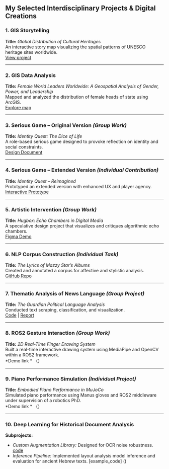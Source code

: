 ##  My Selected Interdisciplinary Projects & Digital Creations

### 1. GIS Storytelling  
**Title:** *Global Distribution of Cultural Heritages*  
An interactive story map visualizing the spatial patterns of UNESCO heritage sites worldwide.  
 [View project](https://public.flourish.studio/story/2103192/)

---

### 2. GIS Data Analysis  
**Title:** *Female World Leaders Worldwide: A Geospatial Analysis of Gender, Power, and Leadership*  
Mapped and analyzed the distribution of female heads of state using ArcGIS.  
 [Explore map](https://rug.maps.arcgis.com/apps/mapviewer/index.html?webmap=6a89a21794384799a85cae97762940f8)

---

### 3. Serious Game – Original Version *(Group Work)*  
**Title:** *Identity Quest: The Dice of Life*  
A role-based serious game designed to provoke reflection on identity and social constraints.  
 [Design Document](https://www.figma.com/proto/1EXX3db28ZidN2NvvTk6qM/Untitled?type=design&node-id=1-2&t=A92SfMqOuZJw7PJq-0&scaling=min-zoom&page-id=0%3A1)

---

### 4. Serious Game – Extended Version *(Individual Contribution)*  
**Title:** *Identity Quest – Reimagined*  
Prototyped an extended version with enhanced UX and player agency.  
 [Interactive Prototype](https://www.figma.com/proto/miOfJNLkZri1a0DaY2muod/identity-quest?node-id=2004-142&t=8qFQNLi59v3tyRKS-1&scaling=min-zoom&page-id=0%3A1)

---

### 5. Artistic Intervention *(Group Work)*  
**Title:** *Hugbox: Echo Chambers in Digital Media*  
A speculative design project that visualizes and critiques algorithmic echo chambers.  
 [Figma Demo](https://www.figma.com/proto/zbOc1C9tEknZJwXIuUgkEk/Untitled?type=design&node-id=2-2&t=duFTM54ATAx4EhGM-1)

---

### 6. NLP Corpus Construction *(Individual Task)*  
**Title:** *The Lyrics of Mazzy Star’s Albums*  
Created and annotated a corpus for affective and stylistic analysis.  
 [GitHub Repo](https://github.com/cassielu12/Mazzy-Star-Lyrics-Corpus-and-Annotation)

---

### 7. Thematic Analysis of News Language *(Group Project)*  
**Title:** *The Guardian Political Language Analysis*  
Conducted text scraping, classification, and visualization.  
 [Code](https://github.com/cassielu12/The-Guardian_Analysis) |  [Report](https://www.canva.com/design/DAF58eHhuQc/VReWapS-jnplVMkVDze_3g/view)

---
 
### 8. ROS2 Gesture Interaction *(Group Work)*  
**Title:** *2D Real-Time Finger Drawing System*  
Built a real-time interactive drawing system using MediaPipe and OpenCV within a ROS2 framework.  
 *Demo link * （）

---

### 9. Piano Performance Simulation *(Individual Project)*  
**Title:** *Embodied Piano Performance in MuJoCo*  
Simulated piano performance using Manus gloves and ROS2 middleware under supervision of a robotics PhD.  
 *Demo link * （）

---

### 10. Deep Learning for Historical Document Analysis  
**Subprojects:**
-  *Custom Augmentation Library:* Designed for OCR noise robustness.  [code]()
-  *Inference Pipeline:* Implemented layout analysis model inference and evaluation for ancient Hebrew texts.  [example_code] ()

